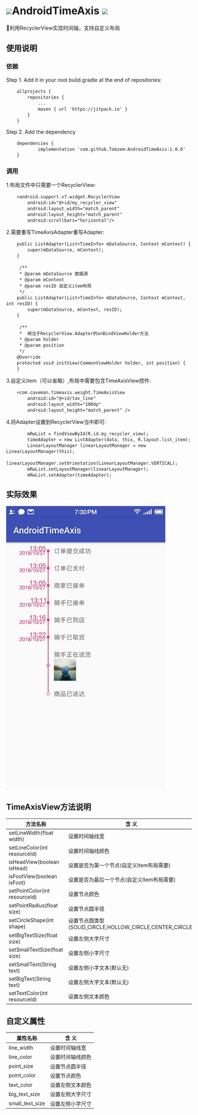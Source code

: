 # ![](https://assets-cdn.github.com/images/icons/emoji/octocat.png)AndroidTimeAxis [![](https://jitpack.io/v/Tomzem/AndroidTimeAxis.svg)](https://jitpack.io/#Tomzem/AndroidTimeAxis)

🍎利用RecyclerView实现时间轴，支持自定义布局

## 使用说明
### 依赖
Step 1. Add it in your root build.gradle at the end of repositories:
```
	allprojects {
		repositories {
			...
			maven { url 'https://jitpack.io' }
		}
	}
```
Step 2. Add the dependency
```
	dependencies {
	        implementation 'com.github.Tomzem:AndroidTimeAxis:1.0.0'
	}
```
### 调用
1.布局文件中只需要一个RecyclerView:
```
    <android.support.v7.widget.RecyclerView
        android:id="@+id/my_recycler_view"
        android:layout_width="match_parent"
        android:layout_height="match_parent"
        android:scrollbars="horizontal"/>
```
2.需要重写TimeAxisAdapter重写Adapter:
```
    public ListAdapter(List<TimeInfo> mDataSource, Context mContext) {
        super(mDataSource, mContext);
    }
    
     /**
     * @param mDataSource 数据源
     * @param mContext
     * @param resID 自定义item布局
     */
    public ListAdapter(List<TimeInfo> mDataSource, Context mContext, int resID) {
        super(mDataSource, mContext, resID);
    }
    
     /**
     *  相当于RecyclerView.Adapter的onBindViewHolder方法
     * @param holder
     * @param position
     */
    @Override
    protected void initView(CommonViewHolder holder, int position) {
    }
```
3.自定义item（可以省略）,布局中需要包含TimeAxisView控件:
```
    <com.caveman.timeaxis.weight.TimeAxisView
        android:id="@+id/tav_line"
        android:layout_width="100dp"
        android:layout_height="match_parent" />
```
4.将Adapter设置到RecyclerView当中即可:
```
        mRwList = findViewById(R.id.my_recycler_view);
        timeAdapter = new ListAdapter(data, this, R.layout.list_item);
        LinearLayoutManager linearLayoutManager = new LinearLayoutManager(this);
        linearLayoutManager.setOrientation(LinearLayoutManager.VERTICAL);
        mRwList.setLayoutManager(linearLayoutManager);
        mRwList.setAdapter(timeAdapter);
```
## 实际效果
![](https://github.com/Tomzem/AndroidTimeAxis/blob/master/image/20181027223219.jpg?raw=true)
## TimeAxisView方法说明
| 方法名称        | 含 义   |
| --------   | -----  |
| setLineWidth(float width)    | 设置时间轴线宽 |
| setLineColor(int resourceId)    | 设置时间轴线颜色 |
| isHeadView(boolean isHead)    | 设置是否为第一个节点(自定义Item布局需要) |
| isFootView(boolean isFoot)    | 设置是否为最后一个节点(自定义Item布局需要) |
| setPointColor(int resourceId)    | 设置节点颜色 |
| setPointRadius(float size)    | 设置节点圆半径 |
| setCircleShape(int shape)    | 设置节点圆类型(SOLID_CIRCLE,HOLLOW_CIRCLE,CENTER_CIRCLE) |
| setBigTextSize(float size)    | 设置左侧大字尺寸 |
| setSmallTextSize(float size)    | 设置左侧小字尺寸 |
| setSmallText(String text)    | 设置左侧小字文本(默认无) |
| setBigText(String text)    | 设置左侧大字文本(默认无) |
| setTextColor(int resourceId)    | 设置左侧文本颜色 |
## 自定义属性
| 属性名称        | 含 义   |
| --------   | -----  |
| line_width    | 设置时间轴线宽 |
| line_color    | 设置时间轴线颜色 |
| point_size    | 设置节点圆半径 |
| point_color    | 设置节点颜色 |
| text_color    | 设置左侧文本颜色 |
| big_text_size    | 设置左侧大字尺寸 |
| small_text_size    | 设置左侧小字尺寸 |





